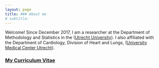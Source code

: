```yaml
---
layout: page
title: ### About me
# subtitle: 
---
```


Welcome! Since December 2017, I am a researcher at the Department of Methodology and Statistics in the ([Utrecht University](https://www.uu.nl/en)). I also affiliated with the Department of Cardiology, Division of Heart and Lungs, ([University Medical Center Utrecht](https://www.umcutrecht.nl/en/1)).


### [My Curriculum Vitae](https://drive.google.com/file/d/1sggNKcm6DA4Oqh3Wdf4oMXqdzkAGVBLz/view?usp=sharing)

